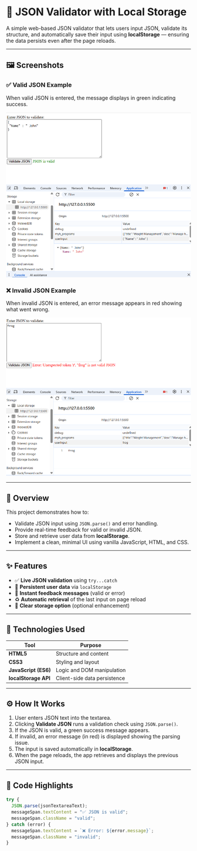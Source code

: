 # 🧩 JSON Validator with Local Storage

A simple web-based JSON validator that lets users input JSON, validate its structure, and automatically save their input using **localStorage** — ensuring the data persists even after the page reloads.

---


## 🖼️ Screenshots

### ✅ Valid JSON Example
When valid JSON is entered, the message displays in green indicating success.

![Valid JSON Screenshot](./validate-display.png)

### ❌ Invalid JSON Example
When invalid JSON is entered, an error message appears in red showing what went wrong.

![Error JSON Screenshot](./error-display.png)

---

## 🧠 Overview

This project demonstrates how to:
- Validate JSON input using `JSON.parse()` and error handling.
- Provide real-time feedback for valid or invalid JSON.
- Store and retrieve user data from **localStorage**.
- Implement a clean, minimal UI using vanilla JavaScript, HTML, and CSS.

---

## ✨ Features

- ✅ **Live JSON validation** using `try...catch`
- 💾 **Persistent user data** via `localStorage`
- 💬 **Instant feedback messages** (valid or error)
- ♻️ **Automatic retrieval** of the last input on page reload
- 🧹 **Clear storage option** (optional enhancement)

---

## 🧰 Technologies Used

| Tool | Purpose |
|------|----------|
| **HTML5** | Structure and content |
| **CSS3** | Styling and layout |
| **JavaScript (ES6)** | Logic and DOM manipulation |
| **localStorage API** | Client-side data persistence |

---

## ⚙️ How It Works

1. User enters JSON text into the textarea.  
2. Clicking **Validate JSON** runs a validation check using `JSON.parse()`.  
3. If the JSON is valid, a green success message appears.  
4. If invalid, an error message (in red) is displayed showing the parsing issue.  
5. The input is saved automatically in **localStorage**.  
6. When the page reloads, the app retrieves and displays the previous JSON input.

---

## 🧩 Code Highlights

```js
try {
  JSON.parse(jsonTextareaText);
  messageSpan.textContent = "✅ JSON is valid";
  messageSpan.className = "valid";
} catch (error) {
  messageSpan.textContent = `❌ Error: ${error.message}`;
  messageSpan.className = "invalid";
}
